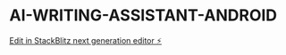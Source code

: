 # AI-WRITING-ASSISTANT-ANDROID

[Edit in StackBlitz next generation editor ⚡️](https://stackblitz.com/~/github.com/danyQe/AI-WRITING-ASSISTANT-ANDROID)